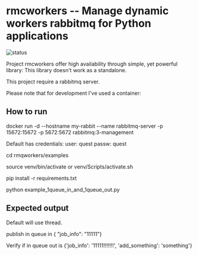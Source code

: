
rmcworkers -- Manage dynamic workers rabbitmq for Python applications
=====

![status](https://img.shields.io/badge/rmqworkers-stable-success)



Project rmcworkers offer high availability through simple, yet powerful library:
    This library doesn't work as a standalone.
    
This project require a rabbitmq server.

Please note that for development I've used a container:

How to run
-----


docker run -d --hostname my-rabbit --name rabbitmq-server -p 15672:15672 -p 5672:5672 rabbitmq:3-management

Default has credentials:
    user:  quest
    passw: quest

cd rmqworkers/examples

source venv/bin/activate or venv/Scripts/activate.sh

pip install -r requirements.txt

python example_1queue_in_and_1queue_out.py  

Expected output
--
Default will use thread.

publish in queue in { "job_info": "11111"}

Verify if in queue out is {'job_info': '11111!!!!!!!', 'add_something': 'something'}